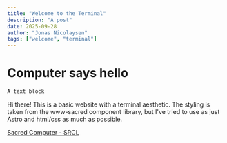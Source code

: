 ```yaml
---
title: "Welcome to the Terminal"
description: "A post"
date: 2025-09-28
author: "Jonas Nicolaysen"
tags: ["welcome", "terminal"]
---
```


# Computer says hello

``` bash
A text block
```

Hi there! This is a basic website with a terminal aesthetic. The styling is taken from the www-sacred component library, but I've tried to use as just Astro and html/css as much as possible.

[Sacred Computer - SRCL](https://www.sacred.computer/ "Visit Sacred Computer")
